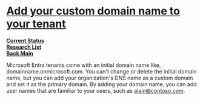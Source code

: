 # **[Add your custom domain name to your tenant](https://learn.microsoft.com/en-us/entra/fundamentals/add-custom-domain)**

**[Current Status](../../../../development/status/weekly/current_status.md)**\
**[Research List](../../../research_list.md)**\
**[Back Main](../../../../README.md)**

Microsoft Entra tenants come with an initial domain name like, domainname.onmicrosoft.com. You can't change or delete the initial domain name, but you can add your organization's DNS name as a custom domain and set it as the primary domain. By adding your domain name, you can add user names that are familiar to your users, such as <alain@contoso.com>.
